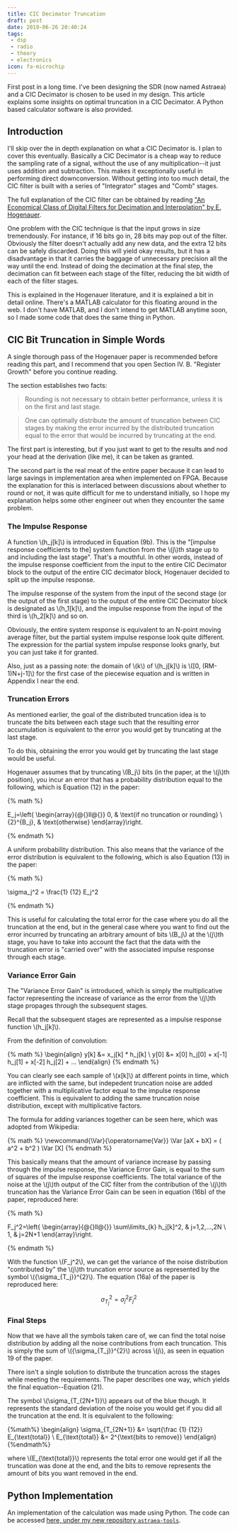 ```yaml
---
title: CIC Decimator Truncation
draft: post
date: 2019-06-26 20:40:24
tags:
 - dsp
 - radio
 - theory
 - electronics
icon: fa-microchip
---
```


First post in a long time. I've been designing the SDR (now named Astraea) and a CIC Decimator is chosen to be used in my design. This article explains some insights on optimal truncation in a CIC Decimator. A Python based calculator software is also provided.

## Introduction

I'll skip over the in depth explanation on what a CIC Decimator is. I plan to cover this eventually. Basically a CIC Decimator is a cheap way to reduce the sampling rate of a signal, without the use of any multiplication--it just uses addition and subtraction. This makes it exceptionally useful in performing direct downconversion. Without getting into too much detail, the CIC filter is built with a series of "Integrator" stages and "Comb" stages.

The full explanation of the CIC filter can be obtained by reading ["An Economical Class of Digital Filters for Decimation and Interpolation" by E. Hogenauer](https://www.researchgate.net/publication/3176890_An_economical_class_of_digital_filters_for_decimation_and_interpolation). 

One problem with the CIC technique is that the input grows in size tremendously. For instance, if 16 bits go in, 28 bits may pop out of the filter. Obviously the filter doesn't actually add any new data, and the extra 12 bits can be safely discarded. Doing this will yield okay results, but it has a disadvantage in that it carries the baggage of unnecessary precision all the way until the end. Instead of doing the decimation at the final step, the decimation can fit between each stage of the filter, reducing the bit width of each of the filter stages. 

This is explained in the Hogenauer literature, and it is explained a bit in detail online. There's a MATLAB calculator for this floating around in the web. I don't have MATLAB, and I don't intend to get MATLAB anytime soon, so I made some code that does the same thing in Python.

## CIC Bit Truncation in Simple Words

A single thorough pass of the Hogenauer paper is recommended before reading this part, and I recommend that you open Section IV. B. "Register Growth" before you continue reading.

The section establishes two facts:

>Rounding is not necessary to obtain better performance, unless it is on the first and last stage.

>One can optimally distribute the amount of truncation between CIC stages by making the error incurred by the distributed truncation equal to the error that would be incurred by truncating at the end.

The first part is interesting, but if you just want to get to the results and nod your head at the derivation (like me), it can be taken as granted.

The second part is the real meat of the entire paper because it can lead to large savings in implementation area when implemented on FPGA. Because the explanation for this is interlaced between discussions about whether to round or not, it was quite difficult for me to understand initially, so I hope my explanation helps some other engineer out when they encounter the same problem.

### The Impulse Response

A function \\(h_j[k]\\) is introduced in Equation (9b). This is the "[impulse response coefficients to the] system function from the \\(j\\)th stage up to and including the last stage". That's a mouthful. In other words, instead of the impulse response coefficient from the input to the entire CIC Decimator block to the output of the entire CIC decimator block, Hogenauer decided to split up the impulse response. 

The impulse response of the system from the input of the second stage (or the output of the first stage) to the output of the entire CIC Decimator block is designated as \\(h_1[k]\\), and the impulse response from the input of the third is \\(h_2[k]\\) and so on.

Obviously, the entire system response is equivalent to an N-point moving average filter, but the partial system impulse response look quite different. The expression for the partial system impulse response looks gnarly, but you can just take it for granted.

Also, just as a passing note: the domain of \\(k\\) of \\(h_j[k]\\) is \\([0, (RM-1)N+j-1]\\) for the first case of the piecewise equation and is written in Appendix I near the end.

### Truncation Errors

As mentioned earlier, the goal of the distributed truncation idea is to truncate the bits between each stage such that the resulting error accumulation is equivalent to the error you would get by truncating at the last stage.

To do this, obtaining the error you would get by truncating the last stage would be useful.

Hogenauer assumes that by truncating \\(B_j\\) bits (in the paper, at the \\(j\\)th position), you incur an error that has a probability distribution equal to the following, which is Equation (12) in the paper:

{% math %}

E_j=\left\{
  \begin{array}{@{}ll@{}}
    0, & \text{if no truncation or rounding} \\
    {2}^{B_j}, & \text{otherwise}
  \end{array}\right.

{% endmath %}

A uniform probability distribution. This also means that the variance of the error distribution is equivalent to the following, which is also Equation (13) in the paper:

{% math %}

\sigma_j^2 = \frac{1} {12} E_j^2

{% endmath %}

This is useful for calculating the total error for the case where you do all the truncation at the end, but in the general case where you want to find out the error incurred by truncating an arbitrary amount of bits \\(B_j\\) at the \\(j\\)th stage, you have to take into account the fact that the data with the truncation error is "carried over" with the associated impulse response through each stage.

### Variance Error Gain

The "Variance Error Gain" is introduced, which is simply the multiplicative factor representing the increase of variance as the error from the \\(j\\)th stage propages through the subsequent stages.

Recall that the subsequent stages are represented as a impulse response function \\(h_j[k]\\). 

From the definition of convolution:

{% math %}
\begin{align}
y[k] &= x_j[k] * h_j[k]
\\
y[0] &= x[0] h_j[0] + x[-1] h_j[1] + x[-2] h_j[2] + ... 
\end{align}
{% endmath %}

You can clearly see each sample of \\(x[k]\\) at different points in time, which are inflicted with the same, but indepedent truncation noise are added together with a multiplicative factor equal to the impulse response coefficient. This is equivalent to adding the same truncation noise distribution, except with multiplicative factors.

The formula for adding variances together can be seen here, which was adopted from Wikipedia:

{% math %}
\newcommand{\Var}{\operatorname{Var}}
\Var [aX + bX] = ( a^2 + b^2 ) \Var [X]
{% endmath %}

This basically means that the amount of variance increase by passing through the impulse response, the Variance Error Gain, is equal to the sum of squares of the impulse response coefficients. The total variance of the noise at the \\(j\\)th output of the CIC filter from the contribution of the \\(j\\)th truncation has the Variance Error Gain can be seen in equation (16b) of the paper, reproduced here:

{% math %}

F_j^2=\left\{
  \begin{array}{@{}ll@{}}
    \sum\limits_{k} h_j[k]^2, & j=1,2,...,2N \\
    1, & j=2N+1
  \end{array}\right.

{% endmath %}
 
With the function \\(F_j^2\\), we can get the variance of the noise distribution "contributed by" the \\(j\\)th truncation error source as represented by the symbol \\({\sigma_{T_j}}^{2}\\). The equation (16a) of the paper is reproduced here:

$$
{\sigma_{T_j}}^{2} = {\sigma_{j}}^{2} F_j^2
$$

### Final Steps

Now that we have all the symbols taken care of, we can find the total noise distribution by adding all the noise contributions from each truncation. This is simply the sum of \\({\sigma_{T_j}}^{2}\\) across \\(j\\), as seen in equation 19 of the paper.

There isn't a single solution to distribute the truncation across the stages while meeting the requirements. The paper describes one way, which yields the final equation--Equation (21).

The symbol \\(\sigma_{T_{2N+1}}\\) appears out of the blue though. It represents the standard deviation of the noise you would get if you did all the truncation at the end. It is equivalent to the following:

{%math%}
\begin{align}
\sigma_{T_{2N+1}} &= \sqrt{\frac {1} {12}} E_{\text{total}}
\\
E_{\text{total}} &= 2^{\text{bits to remove}}
\end{align}
{%endmath%}

where \\(E_{\text{total}}\\) represents the total error one would get if all the truncation was done at the end, and the bits to remove represents the amount of bits you want removed in the end.

## Python Implementation

An implementation of the calculation was made using Python. The code can be accessed [here, under my new repository `astraea-tools`](https://github.com/hatsunearu/astraea-tools/blob/master/cic_truncation_calc.py). 
